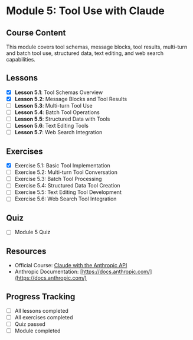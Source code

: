 # Module 5: Tool Use with Claude

## Course Content
This module covers tool schemas, message blocks, tool results, multi-turn and batch tool use, structured data, text editing, and web search capabilities.

## Lessons
- [X] **Lesson 5.1**: Tool Schemas Overview
- [X] **Lesson 5.2**: Message Blocks and Tool Results
- [ ] **Lesson 5.3**: Multi-turn Tool Use
- [ ] **Lesson 5.4**: Batch Tool Operations
- [ ] **Lesson 5.5**: Structured Data with Tools
- [ ] **Lesson 5.6**: Text Editing Tools
- [ ] **Lesson 5.7**: Web Search Integration

## Exercises
- [X] Exercise 5.1: Basic Tool Implementation
- [ ] Exercise 5.2: Multi-turn Tool Conversation
- [ ] Exercise 5.3: Batch Tool Processing
- [ ] Exercise 5.4: Structured Data Tool Creation
- [ ] Exercise 5.5: Text Editing Tool Development
- [ ] Exercise 5.6: Web Search Tool Integration

## Quiz
- [ ] Module 5 Quiz

## Resources
- Official Course: [Claude with the Anthropic API](https://anthropic.skilljar.com/claude-with-the-anthropic-api)
- Anthropic Documentation: [https://docs.anthropic.com/](https://docs.anthropic.com/)

## Progress Tracking
- [ ] All lessons completed
- [ ] All exercises completed
- [ ] Quiz passed
- [ ] Module completed 